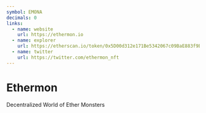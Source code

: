 ```yaml
---
symbol: EMONA
decimals: 0
links:
  - name: website
    url: https://ethermon.io
  - name: explorer
    url: https://etherscan.io/token/0x5D00d312e171Be5342067c09BaE883f9Bcb2003B
  - name: twitter
    url: https://twitter.com/ethermon_nft
---
```


# Ethermon

Decentralized World of Ether Monsters
